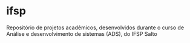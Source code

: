 # ifsp
Repositório de projetos acadêmicos, desenvolvidos durante o curso de Análise e desenvolvimento de sistemas  (ADS), do IFSP Salto
